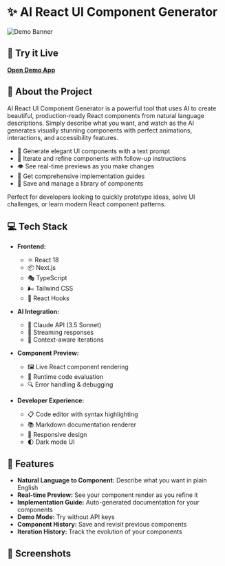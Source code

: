 # ✨ AI React UI Component Generator

![Demo Banner](https://i.imgur.com/REPLACE_WITH_YOUR_BANNER_IMAGE.png)

## 🚀 Try it Live

**[Open Demo App](https://compgen.vercel.app/)**

## 🌟 About the Project

AI React UI Component Generator is a powerful tool that uses AI to create beautiful, production-ready React components from natural language descriptions. Simply describe what you want, and watch as the AI generates visually stunning components with perfect animations, interactions, and accessibility features.

- 🎨 Generate elegant UI components with a text prompt
- 🔄 Iterate and refine components with follow-up instructions
- 👁️ See real-time previews as you make changes
- 📝 Get comprehensive implementation guides
- 🧩 Save and manage a library of components

Perfect for developers looking to quickly prototype ideas, solve UI challenges, or learn modern React component patterns.

## 💻 Tech Stack

- **Frontend:**

  - ⚛️ React 18
  - 📦 Next.js
  - 🎭 TypeScript
  - 🌬️ Tailwind CSS
  - 🧩 React Hooks

- **AI Integration:**

  - 🤖 Claude API (3.5 Sonnet)
  - 🔄 Streaming responses
  - 📝 Context-aware iterations

- **Component Preview:**

  - 🖼️ Live React component rendering
  - 🧠 Runtime code evaluation
  - 🔍 Error handling & debugging

- **Developer Experience:**
  - 📋 Code editor with syntax highlighting
  - 📚 Markdown documentation renderer
  - 📱 Responsive design
  - 🌓 Dark mode UI

## 🌈 Features

- **Natural Language to Component:** Describe what you want in plain English
- **Real-time Preview:** See your component render as you refine it
- **Implementation Guide:** Auto-generated documentation for your components
- **Demo Mode:** Try without API keys
- **Component History:** Save and revisit previous components
- **Iteration History:** Track the evolution of your components

## 📸 Screenshots
